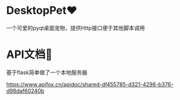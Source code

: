 # DesktopPet❤️
 一个可爱的pyqt桌面宠物，提供Http接口便于其他脚本调用

# API文档🌂
 基于flask简单做了一个本地服务器
 
 https://www.apifox.cn/apidoc/shared-df455785-d321-4296-b376-d98daf60240b